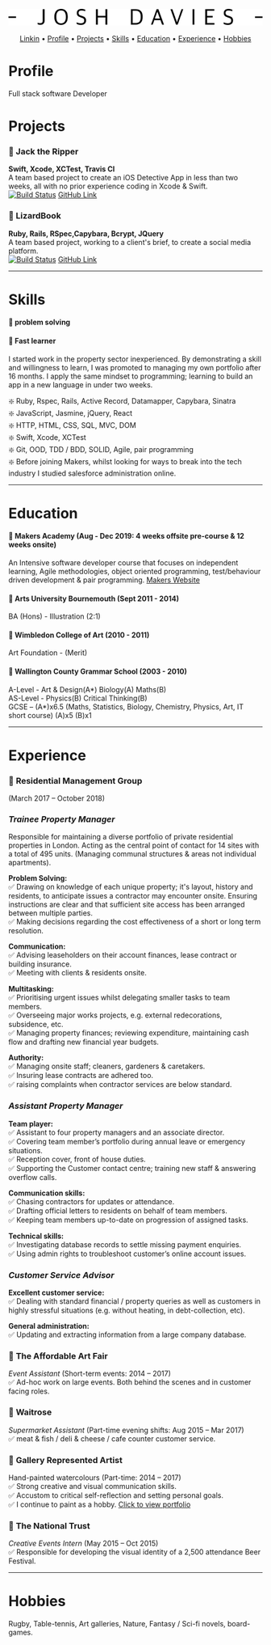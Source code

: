 <div align="center">
  
![alt text](https://github.com/JoshDavies/CV/blob/master/JoshDavies.png?raw=true)  
  
</div>

<p align="center">
  <a href="https://www.linkedin.com/in/joshua-davies-70bb75128/">Linkin</a> •
  <a href="#Profile">Profile</a> •
  <a href="#Projects">Projects</a> •
  <a href="#Skills">Skills</a> •
  <a href="#Education">Education</a> •
  <a href="#Experience">Experience</a> •
  <a href="#Hobbies">Hobbies</a>
</p>

# Profile
Full stack software Developer

# Projects

### 🔸 Jack the Ripper
**Swift, Xcode, XCTest, Travis CI**  
A team based project to create an iOS Detective App in less than two weeks, all with no prior experience coding in Xcode & Swift.  
[![Build Status](https://travis-ci.com/robertamangiapane/Team-6-Game.svg?branch=master)](https://travis-ci.com/robertamangiapane/Team-6-Game)
[GitHub Link](https://github.com/JoshDavies/Team-6-Game)  

### 🔸 LizardBook
**Ruby, Rails, RSpec,Capybara, Bcrypt, JQuery**  
A team based project, working to a client's brief, to create a social media platform.  
[![Build Status](https://travis-ci.com/Mezela/acebook--LizardBook-.svg?branch=master)](https://travis-ci.com/Mezela/acebook--LizardBook-)
[GitHub Link](https://github.com/JoshDavies/acebook--LizardBook-)  

-------------
# Skills
#### 🔸 problem solving

#### 🔸 Fast learner
I started work in the property sector inexperienced. By demonstrating a skill and willingness to learn, I was promoted to managing my own portfolio after 16 months. I apply the same mindset to programming; learning to build an app in a new language in under two weeks.

❇️ Ruby, Rspec, Rails, Active Record, Datamapper, Capybara, Sinatra  
❇️ JavaScript, Jasmine, jQuery, React  
❇️ HTTP, HTML, CSS, SQL, MVC, DOM  
❇️ Swift, Xcode, XCTest  
❇️ Git, OOD, TDD / BDD, SOLID, Agile, pair programming  
❇️ Before joining Makers, whilst looking for ways to break into the tech industry I studied salesforce administration online.  

-----------
# Education

#### 🔸 Makers Academy (Aug - Dec 2019: 4 weeks offsite pre-course & 12 weeks onsite)
An Intensive software developer course that focuses on independent learning, Agile methodologies, object oriented programming, test/behaviour driven development & pair programming.
[Makers Website](https://makers.tech/)

#### 🔸 Arts University Bournemouth (Sept 2011 - 2014)
BA (Hons) - Illustration (2:1)

#### 🔸 Wimbledon College of Art (2010 - 2011)
Art Foundation - (Merit)

#### 🔸 Wallington County Grammar School (2003 - 2010)
A-Level - Art & Design(A*) Biology(A) Maths(B)  
AS-Level - Physics(B) Critical Thinking(B)  
GCSE – (A*)x6.5 (Maths, Statistics, Biology, Chemistry, Physics, Art, IT short course)
(A)x5 (B)x1

----------------
# Experience

### 🔸 **Residential Management Group**
(March 2017 – October 2018)  
### *Trainee Property Manager*  
Responsible for maintaining a diverse portfolio of private residential properties in London. Acting as the central point of contact for 14 sites with a total of 495 units. (Managing communal structures & areas not individual apartments).

**Problem Solving:**  
✅ Drawing on knowledge of each unique property; it's layout, history and residents, to anticipate issues a contractor may encounter onsite. Ensuring instructions are clear and that sufficient site access has been arranged between multiple parties.  
✅ Making decisions regarding the cost effectiveness of a short or long term resolution.

**Communication:**  
✅ Advising leaseholders on their account finances, lease contract or building insurance.  
✅ Meeting with clients & residents onsite.

**Multitasking:**    
✅ Prioritising urgent issues whilst delegating smaller tasks to team members.  
✅ Overseeing major works projects, e.g. external redecorations, subsidence, etc.  
✅ Managing property finances; reviewing expenditure, maintaining cash flow and drafting new financial year budgets.

**Authority:**    
✅ Managing onsite staff; cleaners, gardeners & caretakers.  
✅ Insuring lease contracts are adhered too.  
✅ raising complaints when contractor services are below standard.  

### *Assistant Property Manager*
**Team player:**  
✅ Assistant to four property managers and an associate director.   
✅ Covering team member’s portfolio during annual leave or emergency situations.  
✅ Reception cover, front of house duties.  
✅ Supporting the Customer contact centre; training new staff & answering overflow calls.

**Communication skills:**  
✅ Chasing contractors for updates or attendance.  
✅ Drafting official letters to residents on behalf of team members.  
✅ Keeping team members up-to-date on progression of assigned tasks.

**Technical skills:**  
✅ Investigating database records to settle missing payment enquiries.  
✅ Using admin rights to troubleshoot customer’s online account issues.

### *Customer Service Advisor*  
**Excellent customer service:**  
✅ Dealing with standard financial / property queries as well as customers in highly stressful situations (e.g. without heating, in debt-collection, etc).  

**General administration:**  
✅ Updating and extracting information from a large company database.

### 🔸 **The Affordable Art Fair**
 *Event Assistant* (Short-term events: 2014 – 2017)   
✅ Ad-hoc work on large events. Both behind the scenes and in customer facing roles.

### 🔸 **Waitrose**  
*Supermarket Assistant* (Part-time evening shifts: Aug 2015 – Mar 2017)   
✅ meat & fish / deli & cheese / cafe counter customer service.

### 🔸 **Gallery Represented Artist**
Hand-painted watercolours (Part-time: 2014 – 2017)   
✅ Strong creative and visual communication skills.  
✅ Accustom to critical self-reflection and setting personal goals.  
✅ I continue to paint as a hobby. [Click to view portfolio](http://www.jdaviesillustration.com/)

### 🔸 **The National Trust**
*Creative Events Intern* (May 2015 – Oct 2015)   
✅ Responsible for developing the visual identity of a 2,500 attendance Beer Festival.

--------
# Hobbies
Rugby, Table-tennis, Art galleries, Nature, Fantasy / Sci-fi novels, board-games.
